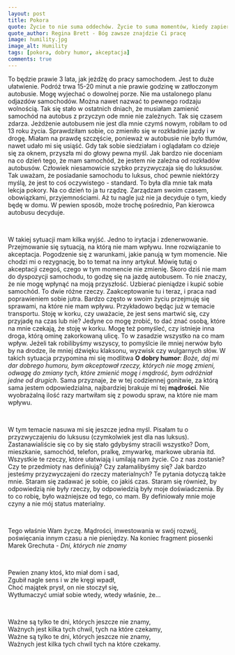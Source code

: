 ```yaml
---
layout: post
title: Pokora
quote: Życie to nie suma oddechów. Życie to suma momentów, kiedy zapiera ci dech w piersiach.
quote_author: Regina Brett - Bóg zawsze znajdzie Ci pracę
image: humility.jpg
image_alt: Humility
tags: [pokora, dobry humor, akceptacja]
comments: true
---
```


To będzie prawie 3 lata, jak jeżdżę do pracy samochodem. Jest to duże ułatwienie. Podróż trwa 15-20 minut a nie prawie godzinę w zatłoczonym autobusie. Mogę wyjechać o dowolnej porze. Nie ma ustalonego planu odjazdów samochodów. Można nawet nazwać to pewnego rodzaju wolnością. Tak się stało w ostatnich dniach, że musiałam zamienić samochód na autobus z przyczyn ode mnie nie zależnych. Tak się czasem zdarza. Jeżdżenie autobusem nie jest dla mnie czymś nowym, robiłam to od 13 roku życia. Sprawdziłam sobie, co zmieniło się w rozkładnie jazdy i w drogę. Miałam na prawdę szczęście, ponieważ w autobusie nie było tłumów, nawet udało mi się usiąść. Gdy tak sobie siedziałam i oglądałam co dzieje się za oknem, przyszła mi do głowy pewna myśl. Jak bardzo nie doceniam na co dzień tego, że mam samochód, że jestem nie zależna od rozkładów autobusów. Człowiek niesamowicie szybko przyzwyczaja się do luksusów. Tak uważam, że posiadanie samochodu to luksus, choć pewnie niektórzy myślą, że jest to coś oczywistego - standard. To była dla mnie tak mała lekcja pokory. Na co dzień to ja tu rządzę. Zarządzam swoim czasem, obowiązkami, przyjemnościami. Aż tu nagle już nie ja decyduje o tym, kiedy będę w domu. W pewien sposób, może trochę pośrednio, Pan kierowca autobusu decyduje.

<br>

W takiej sytuacji mam kilka wyjść. Jedno to irytacja i zdenerwowanie. Przejmowanie się sytuacją, na którą nie mam wpływu. Inne rozwiązanie to akceptacja. Pogodzenie się z warunkami, jakie panują w tym momencie. Nie chodzi mi o rezygnację, bo to temat na inny artykuł. Mówię tutaj o akceptacji czegoś, czego w tym momencie nie zmienię. Skoro dziś nie mam do dyspozycji samochodu, to godzę się na jazdę autobusem. To nie znaczy, że nie mogę wpłynąć na moją przyszłość. Uzbierać pieniądze i kupić sobie samochód. To dwie różne rzeczy. Zaakceptowanie tu i teraz, i praca nad poprawieniem sobie jutra. Bardzo często w swoim życiu przejmuję się sprawami, na które nie mam wpływu. Przykładowo będąc już w temacie transportu. Stoję w korku, czy uważacie, że jest sens martwić się, czy przyjadę na czas lub nie? Jedyne co mogę zrobić, to dać znać osobą, które na mnie czekają, że stoję w korku. Mogę też pomyśleć, czy istnieje inna droga, którą ominę zakorkowaną ulicę. To w zasadzie wszystko na co mam wpływ. Jeżeli tak robilibyśmy wszyscy, to pomyślcie ile mniej nerwów było by na drodze, ile mniej dźwięku klaksonu, wyzwisk czy wulgarnych słów. W takich sytuacja przypomina mi się modlitwa **O dobry humor**: *Boże, daj mi dar dobrego humoru, bym akceptował rzeczy, których nie mogę zmieni, odwagę do zmiany tych, które zmienić mogę i mądrość, bym odróżniał jedne od drugich*. Sama przyznaje, że w tej codziennej gonitwie, za którą sama jestem odpowiedzialna, najbardziej brakuje mi tej **mądrości**. Nie wyobrażalną ilość razy martwiłam się z powodu spraw, na które nie mam wpływu.

<br>

W tym temacie nasuwa mi się jeszcze jedna myśl. Pisałam tu o przyzwyczajeniu do luksusu (czymkolwiek jest dla nas luksus). Zastanawialiście się co by się stało gdybyśmy stracili wszystko? Dom, mieszkanie, samochód, telefon, pralkę, zmywarkę, markowe ubrania itd. Wszystkie te rzeczy, które ułatwiają i umilają nam życie. Co z nas zostanie? Czy te przedmioty nas definiują? Czy załamalibyśmy się? Jak bardzo jesteśmy przyzwyczajeni do rzeczy materialnych? Te pytania dotyczą także mnie. Staram się zadawać je sobie, co jakiś czas. Staram się również, by odpowiedzią nie były rzeczy, by odpowiedzią były moje doświadczenia. By to co robię, było ważniejsze od tego, co mam. By definiowały mnie moje czyny a nie mój status materialny.

<br>

Tego właśnie Wam życzę. Mądrości, inwestowania w swój rozwój, poświęcania innym czasu a nie pieniędzy. Na koniec fragment piosenki Marek Grechuta - *Dni, których nie znamy*

<br>

Pewien znany ktoś, kto miał dom i sad,<br>
Zgubił nagle sens i w złe kręgi wpadł,<br>
Choć majątek prysł, on nie stoczył się,<br>
Wytłumaczyć umiał sobie wtedy, wtedy właśnie, że...

<br>

Ważne są tylko te dni, których jeszcze nie znamy,<br>
Ważnych jest kilka tych chwil, tych na które czekamy,<br>
Ważne są tylko te dni, których jeszcze nie znamy,<br>
Ważnych jest kilka tych chwil tych na które czekamy.
